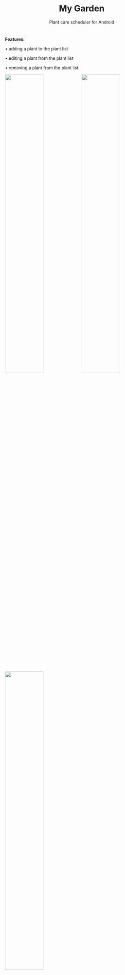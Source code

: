 # <h1 align="center">My Garden</h1>

<p align="center">Plant care scheduler for Android</p>

#

**Features:**

• adding a plant to the plant list 

• editing a plant from the plant list

• removing a plant from the plant list

<img src="https://i.imgur.com/o52phKc.png" width=50% height=50%><img src="https://i.imgur.com/sRiojRF.png" width=50% height=50%><img src="https://i.imgur.com/y0C1e8u.png" width=50% height=50%>

• changing the frequency of watering the plant

• changing the frequency of fertilizing the plant

• changing the frequency of transplanting the plant

<img src="https://i.imgur.com/9ZNap5p.png" width=50% height=50%><img src="https://i.imgur.com/Qe4V4VT.png" width=50% height=50%>

• selecting location of the plant using a light sensor,

<img src="https://i.imgur.com/KpTVTn7.png" width=50% height=50%><img src="https://i.imgur.com/kqqMLkg.png" width=50% height=50%>

• marking a task and removing it from the task list

<img src="https://i.imgur.com/stxD9G0.png" width=50% height=50%>

